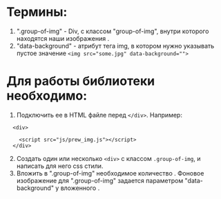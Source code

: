 # Термины:
1. ".group-of-img" - Div, с классом "group-of-img", внутри которого находятся наши изображения <img>.
2. "data-background" - атрибут тега img, в котором нужно указывать пустое значение ```<img src="some.jpg" data-background="">```

# Для работы библиотеки необходимо:
1. Подключить ее в HTML файле перед ```</div>```. Например: 
```
  <div>
    
    <script src="js/prew_img.js"></script>
  </div>
```
2. Создать один или несколько ```<div>``` с классом ```.group-of-img```, и написать для него css стили.
3. Вложить в ".group-of-img" необходимое количество <img>. Фоновое изображение для ".group-of-img" задается параметром "data-background" у вложенного <img>.

